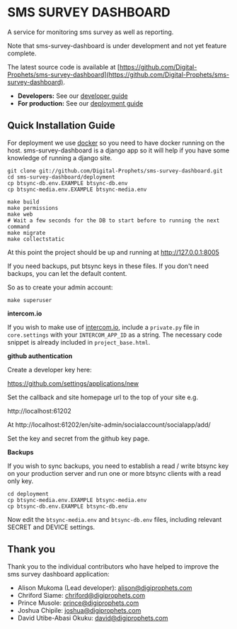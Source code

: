 # SMS SURVEY DASHBOARD

A service for monitoring sms survey as well as reporting.

Note that sms-survey-dashboard is under development and not yet feature complete.

The latest source code is available at
[https://github.com/Digital-Prophets/sms-survey-dashboard](https://github.com/Digital-Prophets/sms-survey-dashboard).

* **Developers:** See our [developer guide](README-dev.md)
* **For production:** See our [deployment guide](README-docker.md)



## Quick Installation Guide

For deployment we use [docker](http://docker.com) so you need to have docker
running on the host. sms-survey-dashboard is a django app so it will help if you have
some knowledge of running a django site.

```
git clone git://github.com/Digital-Prophets/sms-survey-dashboard.git
cd sms-survey-dashboard/deployment
cp btsync-db.env.EXAMPLE btsync-db.env
cp btsync-media.env.EXAMPLE btsync-media.env

make build
make permissions
make web
# Wait a few seconds for the DB to start before to running the next command
make migrate
make collectstatic

```

At this point the project should be up and running at http://127.0.0.1:8005

If you need backups, put btsync keys in these files. If you don't need backups,
you can let the default content.

So as to create your admin account:
```
make superuser
```

**intercom.io**

If you wish to make use of [intercom.io](https://www.intercom.io), include a
`private.py` file in `core.settings` with your `INTERCOM_APP_ID` as a string.
The necessary code snippet is already included in `project_base.html`.

**github authentication**

Create a developer key here:

https://github.com/settings/applications/new

Set the callback and site homepage url to the top of your site e.g.

http://localhost:61202

At http://localhost:61202/en/site-admin/socialaccount/socialapp/add/

Set the key and secret from the github key page.

**Backups**

If you wish to sync backups, you need to establish a read / write btsync
key on your production server and run one or more btsync clients
with a read only key.

```
cd deployment
cp btsync-media.env.EXAMPLE btsync-media.env
cp btsync-db.env.EXAMPLE btsync-db.env
```

Now edit the ``btsync-media.env`` and ``btsync-db.env`` files, including
relevant SECRET and DEVICE settings.

## Thank you

Thank you to the individual contributors who have helped to improve the sms survey dashboard application:

* Alison Mukoma (Lead developer): alison@digiprophets.com
* Chriford Siame: chriford@digiprophets.com
* Prince Musole: prince@digiprophets.com
* Joshua Chipile: joshua@digiprophets.com
* David Utibe-Abasi Okuku: david@digiprophets.com
